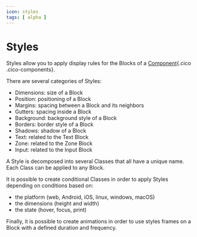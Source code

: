 ```yaml
---
icon: styles
tags: [ alpha ]
---
```

# Styles

Styles allow you to apply display rules for the Blocks of a [Component](/concepts/interfaces/components/){.cico .cico-components}.

There are several categories of Styles:

- Dimensions: size of a Block
- Position: positioning of a Block
- Margins: spacing between a Block and its neighbors
- Gutters: spacing inside a Block
- Background: background style of a Block
- Borders: border style of a Block
- Shadows: shadow of a Block
- Text: related to the Text Block
- Zone: related to the Zone Block
- Input: related to the Input Block

A Style is decomposed into several Classes that all have a unique name. Each Class can be applied to any Block.

It is possible to create conditional Classes in order to apply Styles depending on conditions based on:
- the platform (web, Android, iOS, linux, windows, macOS)
- the dimensions (height and width)
- the state (hover, focus, print)

Finally, it is possible to create animations in order to use styles frames on a Block with a defined duration and frequency.
